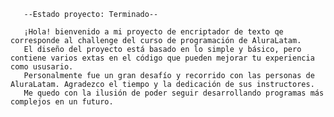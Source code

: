 
       --Estado proyecto: Terminado--
       
       ¡Hola! bienvenido a mi proyecto de encriptador de texto qe corresponde al challenge del curso de programación de AluraLatam.
       El diseño del proyecto está basado en lo simple y básico, pero contiene varios extas en el código que pueden mejorar tu experiencia como ususario. 
       Personalmente fue un gran desafío y recorrido con las personas de AluraLatam. Agradezco el tiempo y la dedicación de sus instructores. 
       Me quedo con la ilusión de poder seguir desarrollando programas más complejos en un futuro.
